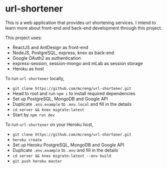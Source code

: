 # url-shortener

This is a web application that provides url shortening services. I intend to learn more about front-end and back-end development through this project.

This project uses:

- ReactJS and AntDesign as front-end
- NodeJS, PostgreSQL, express, knex as back-end
- Google OAuth2 as authentication
- express-session, session-mongo and mLab as session storage
- Heroku as host

To run `url-shortener` locally,

- `git clone https://github.com/mcreng/url-shortener.git`
- Head to root and run `npm i` to install required dependencies
- Set up PostgreSQL, MongoDB and Google API
- Duplicate `.env.example` to `.env.local` and fill in the details
- `cd server && knex migrate:latest`
- Start by `npm run dev`

To run `url-shortener` on your Heroku host,

- `git clone https://github.com/mcreng/url-shortener.git`
- `heroku create`
- Set up Heroku PostgreSQL, MongoDB and Google API
- Duplicate `.env.example` to `.env` and fill in the details
- `cd server && knex migrate:latest --env build`
- `git push heroku master`

<!-- - Install npm using [nvm](https://github.com/creationix/nvm).
- Fix an issue (that happens to me) by referencing [here](https://github.com/npm/npm/issues/8360). -->
